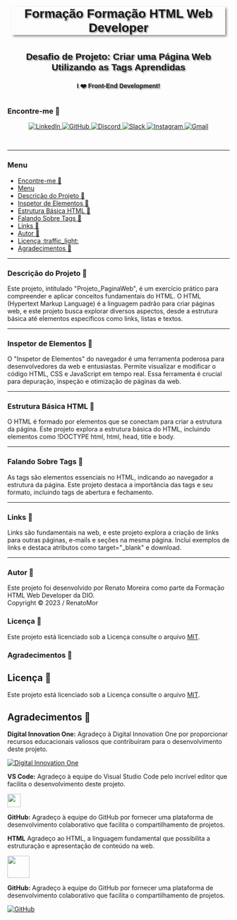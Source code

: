 <div style="border: 0px solid #00f; padding: 10px; display: flex; justify-content: center;">
    <div style="box-shadow: 3px 3px 5px #888; display: flex; align-items: center; text-align: center; font-family: 'Verdana', sans-serif;">        
        <h1 style="margin: 0; text-shadow: 2px 2px 3px #888;">Formação Formação HTML Web Developer</h1>
    </div>
</div>

<br>
<div style="border: 0px solid #00f; padding: 10px; display: flex; align-items: center; justify-content: center; text-align: center; font-family: 'Lato', sans-serif;">
    <h2 style="margin: 0; text-shadow: 2px 2px 3px #888; font-family: 'Helvetica', sans-serif; text-decoration: none;">Desafio de Projeto: Criar uma Página Web Utilizando as Tags Aprendidas</h2>
</div>


<div style="border: 0px solid #00f; padding: 10px; display: flex; align-items: center; justify-content: center; text-align: center;">
    <div style="display: flex; align-items: center; justify-content: center;">
               <h4 style="margin: 0; text-shadow: 2px 2px 3px #888; font-family: 'Raleway', sans-serif;">I ❤️ Front-End Development!</h4>
    </div>
</div>


### Encontre-me :handshake:

<p align="center">
    <a href="https://www.linkedin.com/in/renatomoreira-rm/" target="_blank">
        <img alt="LinkedIn" src="https://img.shields.io/badge/LinkedIn-0077B5?style=plastic&logo=linkedin&logoColor=white">
    </a>
    <a href="https://github.com/RenatoMor" target="_blank">
        <img alt="GitHub" src="https://img.shields.io/badge/GitHub-181717?style=plastic&logo=github&logoColor=white">
    </a>
    <a href="https://discord.com/channels/@me/1123380010779152444/" target="_blank">
        <img alt="Discord" src="https://img.shields.io/badge/Discord-5865F2?style=plastic&logo=discord&logoColor=white">
    </a>
</a>
    <a href="https://kovihq.slack.com/" target="_blank">
        <img alt="Slack" src="https://img.shields.io/badge/Slack-4A154B?style=plastic&logo=slack&logoColor=white">
    </a>
    <a href="https://www.instagram.com/renatomorspider/" target="_blank">
        <img alt="Instagram" src="https://img.shields.io/badge/Instagram-E4405F?style=plastic&logo=instagram&logoColor=white">
    </a>
    <a href="mailto:piano.tato@gmail.com" target="_blank">
        <img alt="Gmail" src="https://img.shields.io/badge/Gmail-EA4335?style=plastic&logo=gmail&logoColor=white">
    </a>
</p>
</p>
<br>

***
### Menu

- [Encontre-me :handshake:](#encontre-me-handshake)
- [Menu](#menu)
- [Descrição do Projeto :footprints:](#descrição-do-projeto-footprints)
- [Inspetor de Elementos :footprints:](#inspetor-de-elementos-footprints)
- [Estrutura Básica HTML :footprints:](#estrutura-básica-html-footprints)
- [Falando Sobre Tags :footprints:](#falando-sobre-tags-footprints)
- [Links :footprints:](#links-footprints)
- [Autor :dizzy:](#autor-dizzy)
- [Licença :traffic\_light:](#licença-traffic_light)
- [Agradecimentos :tada:](#agradecimentos-tada)

*** 

###  Descrição do Projeto :footprints:

Este projeto, intitulado "Projeto_PaginaWeb", é um exercício prático para compreender e aplicar conceitos fundamentais do HTML. O HTML (Hypertext Markup Language) é a linguagem padrão para criar páginas web, e este projeto busca explorar diversos aspectos, desde a estrutura básica até elementos específicos como links, listas e textos.

---

### Inspetor de Elementos :footprints:

O "Inspetor de Elementos" do navegador é uma ferramenta poderosa para desenvolvedores da web e entusiastas. Permite visualizar e modificar o código HTML, CSS e JavaScript em tempo real. Essa ferramenta é crucial para depuração, inspeção e otimização de páginas da web.

---

### Estrutura Básica HTML :footprints:

O HTML é formado por elementos que se conectam para criar a estrutura da página. Este projeto explora a estrutura básica do HTML, incluindo elementos como !DOCTYPE html, html, head, title e body.

---

### Falando Sobre Tags :footprints:

As tags são elementos essenciais no HTML, indicando ao navegador a estrutura da página. Este projeto destaca a importância das tags e seu formato, incluindo tags de abertura e fechamento.

---

### Links :footprints:

Links são fundamentais na web, e este projeto explora a criação de links para outras páginas, e-mails e seções na mesma página. Inclui exemplos de links e destaca atributos como target="_blank" e download.

--- 

### Autor :dizzy:
Este projeto foi desenvolvido por Renato Moreira como parte da Formação HTML Web Developer da DIO.
<br>
Copyright © 2023 / RenatoMor



### Licença :traffic_light:
Este projeto está licenciado sob a Licença consulte o arquivo 
 [MIT](https://opensource.org/licenses/MIT).



### Agradecimentos :tada:

## Licença :traffic_light:
Este projeto está licenciado sob a Licença consulte o arquivo 
 [MIT](https://opensource.org/licenses/MIT).


## Agradecimentos :tada:

**Digital Innovation One:** Agradeço à Digital Innovation One por proporcionar recursos educacionais valiosos que contribuíram para o desenvolvimento deste projeto.

[![Digital Innovation One](https://digitalinnovationone.github.io/roadmaps/assets/logo-dio.svg)](https://digitalinnovation.one/)

**VS Code:** Agradeço à equipe do Visual Studio Code pelo incrível editor que facilita o desenvolvimento deste projeto.

[<img src="https://code.visualstudio.com/assets/favicon.ico" width="30">](https://code.visualstudio.com/)


**GitHub:** Agradeço à equipe do GitHub por fornecer uma plataforma de desenvolvimento colaborativo que facilita o compartilhamento de projetos.

**HTML** Agradeço ao HTML, a linguagem fundamental que possibilita a estruturação e apresentação de conteúdo na web.

[<img src="https://www.w3.org/html/logo/downloads/HTML5_1Color_white.svg" width="50">](https://www.w3.org/TR/html52/)


**GitHub:** Agradeço à equipe do GitHub por fornecer uma plataforma de desenvolvimento colaborativo que facilita o compartilhamento de projetos.

[![GitHub](https://github.githubassets.com/favicons/favicon.png)](https://github.com/RenatoMor)

